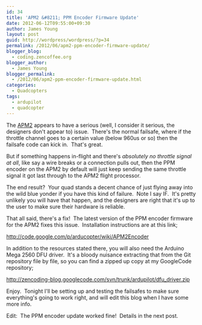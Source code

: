 ```yaml
---
id: 34
title: 'APM2 &#8211; PPM Encoder Firmware Update'
date: 2012-06-12T09:55:00+09:30
author: James Young
layout: post
guid: http://wordpress/wordpress/?p=34
permalink: /2012/06/apm2-ppm-encoder-firmware-update/
blogger_blog:
  - coding.zencoffee.org
blogger_author:
  - James Young
blogger_permalink:
  - /2012/06/apm2-ppm-encoder-firmware-update.html
categories:
  - Quadcopters
tags:
  - ardupilot
  - quadcopter
---
```

The [APM2](http://code.google.com/p/arducopter/wiki/APM2board) appears to have a serious (well, I consider it serious, the designers don't appear to) issue.  There's the normal failsafe, where if the throttle channel goes to a certain value (below 960us or so) then the failsafe code can kick in.  That's great.

But if something happens in-flight and there's _absolutely no throttle signal at all_, like say a wire breaks or a connection pulls out, then the PPM encoder on the APM2 by default will just keep sending the same throttle signal it got last through to the APM2 flight processor.

The end result?  Your quad stands a decent chance of just flying away into the wild blue yonder if you have this kind of failure.  Note I say IF.  It's pretty unlikely you will have that happen, and the designers are right that it's up to the user to make sure their hardware is reliable.

That all said, there's a fix!  The latest version of the PPM encoder firmware for the APM2 fixes this issue.  Installation instructions are at this link;

<http://code.google.com/p/arducopter/wiki/APM2Encoder> 

In addition to the resources stated there, you will also need the Arduino Mega 2560 DFU driver.  It's a bloody nuisance extracting that from the Git repository file by file, so you can find a zipped up copy at my GoogleCode repository;

<http://zencoding-blog.googlecode.com/svn/trunk/ardupilot/dfu_driver.zip>

Enjoy.  Tonight I'll be setting up and testing the failsafes to make sure everything's going to work right, and will edit this blog when I have some more info.

Edit:  The PPM encoder update worked fine!  Details in the next post.